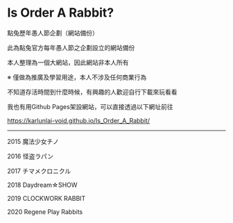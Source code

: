 # Is Order A Rabbit?
點兔歷年愚人節企劃（網站備份）

此為點兔官方每年愚人節之企劃設立的網站備份


本人整理為一個大網站，因此網站非本人所有

※ 僅做為推廣及學習用途，本人不涉及任何商業行為


不知道存活時間到什麼時候，有興趣的人歡迎自行下載來玩看看

我也有用Github Pages架設網站，可以直接透過以下網址前往

https://karlunlai-void.github.io/Is_Order_A_Rabbit/

---
2015 魔法少女チノ

2016 怪盗ラパン

2017 チマメクロニクル

2018 Daydream☆SHOW

2019 CLOCKWORK RABBIT

2020 Regene Play Rabbits
